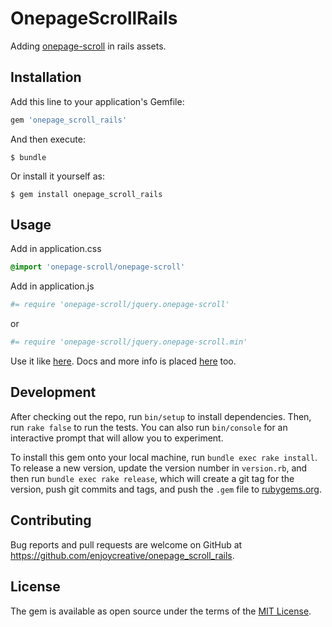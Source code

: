 # OnepageScrollRails

Adding [onepage-scroll](https://github.com/peachananr/onepage-scroll) in rails assets.

## Installation

Add this line to your application's Gemfile:

```ruby
gem 'onepage_scroll_rails'
```

And then execute:

    $ bundle

Or install it yourself as:

    $ gem install onepage_scroll_rails

## Usage

Add in application.css

```sass
@import 'onepage-scroll/onepage-scroll'
```

Add in application.js

```coffee
#= require 'onepage-scroll/jquery.onepage-scroll'
```
or
```coffee
#= require 'onepage-scroll/jquery.onepage-scroll.min'
```

Use it like [here](https://github.com/peachananr/onepage-scroll). Docs and more info is placed [here](https://github.com/peachananr/onepage-scroll) too.


## Development

After checking out the repo, run `bin/setup` to install dependencies. Then, run `rake false` to run the tests. You can also run `bin/console` for an interactive prompt that will allow you to experiment.

To install this gem onto your local machine, run `bundle exec rake install`. To release a new version, update the version number in `version.rb`, and then run `bundle exec rake release`, which will create a git tag for the version, push git commits and tags, and push the `.gem` file to [rubygems.org](https://rubygems.org).

## Contributing

Bug reports and pull requests are welcome on GitHub at https://github.com/enjoycreative/onepage_scroll_rails.


## License

The gem is available as open source under the terms of the [MIT License](http://opensource.org/licenses/MIT).
